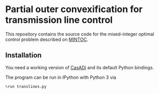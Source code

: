 # Partial outer convexification for transmission line control

This repository contains the source code for the mixed-integer optimal control
problem described on
[MINTOC](https://mintoc.de/index.php/Control_of_Transmission_Lines).

## Installation

You need a working version of [CasADi](http://casadi.org) and its default
Python bindings.

The program can be run in IPython with Python 3 via
```python
%run translines.py
```

